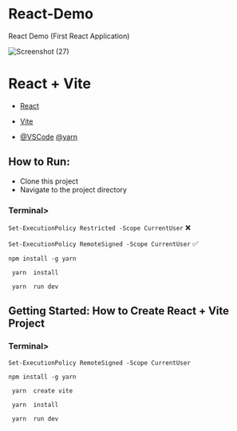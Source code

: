 # React-Demo
React Demo (First React Application)


![Screenshot (27)](https://github.com/user-attachments/assets/533e4efa-1feb-4312-9f00-4a7cb1e96667)


<h1>React + Vite</h1>


- [React](https://react.dev/learn) 
- [Vite](https://vitejs.dev/guide/)

- [@VSCode](https://code.visualstudio.com/docs) [@yarn](https://classic.yarnpkg.com/en/docs)

<h2> How to Run: </h2>

- Clone this project
- Navigate to the project directory
  
<h3>Terminal></h3>

```Set-ExecutionPolicy Restricted -Scope CurrentUser``` ❌

```Set-ExecutionPolicy RemoteSigned -Scope CurrentUser``` ✅

``` npm install -g yarn  ```

``` yarn  install```

``` yarn  run dev```


<h2>Getting Started: How to Create React + Vite Project</h2>

<h3>Terminal></h3>

```Set-ExecutionPolicy RemoteSigned -Scope CurrentUser```

``` npm install -g yarn  ```

``` yarn  create vite```

``` yarn  install```

``` yarn  run dev```







